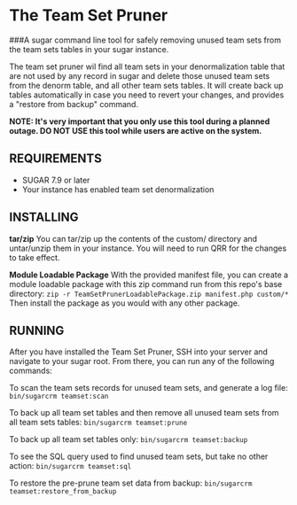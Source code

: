 # The Team Set Pruner

###A sugar command line tool for safely removing unused team sets from the team sets tables in your sugar instance.

The team set pruner wil find all team sets in your denormalization table that are not used by any record in sugar and delete those unused team sets from the denorm table, and all other team sets tables.
It will create back up tables automatically in case you need to revert your changes, and provides a "restore from backup" command.

**NOTE: It's very important that you only use this tool during a planned outage. DO NOT USE this tool while users are active on the system.**

## REQUIREMENTS
- SUGAR 7.9 or later
- Your instance has enabled team set denormalization


## INSTALLING
**tar/zip**
You can tar/zip up the contents of the custom/ directory and untar/unzip them in your instance.
You will need to run QRR for the changes to take effect.

**Module Loadable Package**
With the provided manifest file, you can create a module loadable package with this zip command run from this repo's base directory:
```zip -r TeamSetPrunerLoadablePackage.zip manifest.php custom/*```
Then install the package as you would with any other package.


## RUNNING
After you have installed the Team Set Pruner, SSH into your server and navigate to your sugar root. From there, you can run any of the following commands:

To scan the team sets records for unused team sets, and generate a log file:
```bin/sugarcrm teamset:scan```

To back up all team set tables and then remove all unused team sets from all team sets tables:
```bin/sugarcrm teamset:prune```

To back up all team set tables only:
```bin/sugarcrm teamset:backup```

To see the SQL query used to find unused team sets, but take no other action:
```bin/sugarcrm teamset:sql```

To restore the pre-prune team set data from backup:
```bin/sugarcrm teamset:restore_from_backup```

